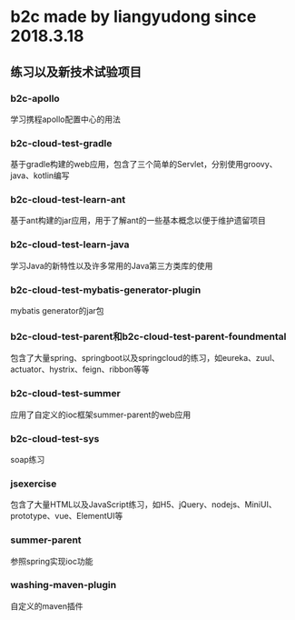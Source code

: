 # b2c made by liangyudong since 2018.3.18
## 练习以及新技术试验项目
### b2c-apollo
学习携程apollo配置中心的用法
### b2c-cloud-test-gradle
基于gradle构建的web应用，包含了三个简单的Servlet，分别使用groovy、java、kotlin编写
### b2c-cloud-test-learn-ant
基于ant构建的jar应用，用于了解ant的一些基本概念以便于维护遗留项目
### b2c-cloud-test-learn-java
学习Java的新特性以及许多常用的Java第三方类库的使用
### b2c-cloud-test-mybatis-generator-plugin
mybatis generator的jar包
### b2c-cloud-test-parent和b2c-cloud-test-parent-foundmental
包含了大量spring、springboot以及springcloud的练习，如eureka、zuul、actuator、hystrix、feign、ribbon等等
### b2c-cloud-test-summer
应用了自定义的ioc框架summer-parent的web应用
### b2c-cloud-test-sys
soap练习
### jsexercise
包含了大量HTML以及JavaScript练习，如H5、jQuery、nodejs、MiniUI、prototype、vue、ElementUI等
### summer-parent
参照spring实现ioc功能
### washing-maven-plugin
自定义的maven插件